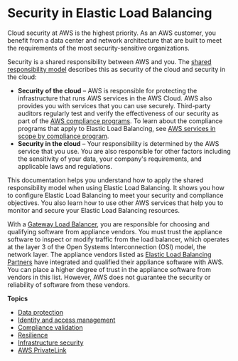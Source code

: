 # Security in Elastic Load Balancing<a name="security"></a>

Cloud security at AWS is the highest priority\. As an AWS customer, you benefit from a data center and network architecture that are built to meet the requirements of the most security\-sensitive organizations\.

Security is a shared responsibility between AWS and you\. The [shared responsibility model](http://aws.amazon.com/compliance/shared-responsibility-model/) describes this as security of the cloud and security in the cloud:
+ **Security of the cloud** – AWS is responsible for protecting the infrastructure that runs AWS services in the AWS Cloud\. AWS also provides you with services that you can use securely\. Third\-party auditors regularly test and verify the effectiveness of our security as part of the [AWS compliance programs](http://aws.amazon.com/compliance/programs/)\. To learn about the compliance programs that apply to Elastic Load Balancing, see [AWS services in scope by compliance program](http://aws.amazon.com/compliance/services-in-scope/)\.
+ **Security in the cloud** – Your responsibility is determined by the AWS service that you use\. You are also responsible for other factors including the sensitivity of your data, your company's requirements, and applicable laws and regulations\. 

This documentation helps you understand how to apply the shared responsibility model when using Elastic Load Balancing\. It shows you how to configure Elastic Load Balancing to meet your security and compliance objectives\. You also learn how to use other AWS services that help you to monitor and secure your Elastic Load Balancing resources\.

With a [Gateway Load Balancer](https://docs.aws.amazon.com/elasticloadbalancing/latest/gateway/), you are responsible for choosing and qualifying software from appliance vendors\. You must trust the appliance software to inspect or modify traffic from the load balancer, which operates at the layer 3 of the Open Systems Interconnection \(OSI\) model, the network layer\. The appliance vendors listed as [Elastic Load Balancing Partners](http://aws.amazon.com/elasticloadbalancing/partners/) have integrated and qualified their appliance software with AWS\. You can place a higher degree of trust in the appliance software from vendors in this list\. However, AWS does not guarantee the security or reliability of software from these vendors\.

**Topics**
+ [Data protection](data-protection.md)
+ [Identity and access management](load-balancer-authentication-access-control.md)
+ [Compliance validation](compliance-validation.md)
+ [Resilience](disaster-recovery-resiliency.md)
+ [Infrastructure security](infrastructure-security.md)
+ [AWS PrivateLink](load-balancer-vpc-endpoints.md)